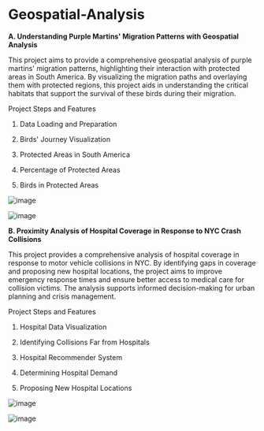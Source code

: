 # Geospatial-Analysis

**A. Understanding Purple Martins' Migration Patterns with Geospatial Analysis**

This project aims to provide a comprehensive geospatial analysis of purple martins' migration patterns, highlighting their interaction with protected areas in South America. By visualizing the migration paths and overlaying them with protected regions, this project aids in understanding the critical habitats that support the survival of these birds during their migration.

Project Steps and Features
1. Data Loading and Preparation

2. Birds' Journey Visualization

3. Protected Areas in South America

4. Percentage of Protected Areas

5. Birds in Protected Areas


![image](https://github.com/FadekemiAkinduyile/Geospatial-Analysis/assets/102438301/b7bbf8de-1992-4d55-9103-3541e09e90a6)


![image](https://github.com/FadekemiAkinduyile/Geospatial-Analysis/assets/102438301/23006d7e-6b96-4c08-87e4-6a5147b2bfe0)


**B. Proximity Analysis of Hospital Coverage in Response to NYC Crash Collisions**

This project provides a comprehensive analysis of hospital coverage in response to motor vehicle collisions in NYC. By identifying gaps in coverage and proposing new hospital locations, the project aims to improve emergency response times and ensure better access to medical care for collision victims. The analysis supports informed decision-making for urban planning and crisis management.

Project Steps and Features

1. Hospital Data Visualization

2. Identifying Collisions Far from Hospitals

3. Hospital Recommender System

4. Determining Hospital Demand

5. Proposing New Hospital Locations


![image](https://github.com/FadekemiAkinduyile/Geospatial-Analysis/assets/102438301/7c458d05-e498-421a-89a7-8074889f4c39)


![image](https://github.com/FadekemiAkinduyile/Geospatial-Analysis/assets/102438301/f949a415-107e-427e-a33b-dae8964e6d57)




